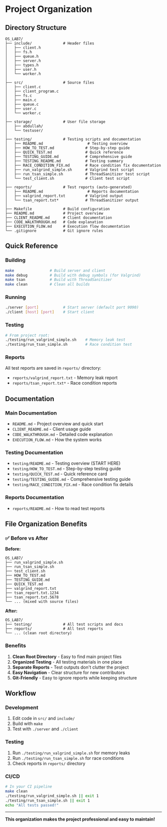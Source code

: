 # Project Organization

## Directory Structure

```
OS_LAB7/
├── include/              # Header files
│   ├── client.h
│   ├── fs.h
│   ├── queue.h
│   ├── server.h
│   ├── types.h
│   ├── user.h
│   └── worker.h
│
├── src/                  # Source files
│   ├── client.c
│   ├── client_program.c
│   ├── fs.c
│   ├── main.c
│   ├── queue.c
│   ├── user.c
│   └── worker.c
│
├── storage/              # User file storage
│   ├── abdullah/
│   └── testuser/
│
├── testing/              # Testing scripts and documentation
│   ├── README.md                    # Testing overview
│   ├── HOW_TO_TEST.md              # Step-by-step guide
│   ├── QUICK_TEST.md               # Quick reference
│   ├── TESTING_GUIDE.md            # Comprehensive guide
│   ├── TESTING_README.md           # Testing summary
│   ├── RACE_CONDITION_FIX.md       # Race condition fix documentation
│   ├── run_valgrind_simple.sh      # Valgrind test script
│   ├── run_tsan_simple.sh          # ThreadSanitizer test script
│   └── test_client.sh              # Client test script
│
├── reports/              # Test reports (auto-generated)
│   ├── README.md                    # Reports documentation
│   ├── valgrind_report.txt         # Valgrind output
│   └── tsan_report.txt*            # ThreadSanitizer output
│
├── Makefile              # Build configuration
├── README.md             # Project overview
├── CLIENT_README.md      # Client documentation
├── CODE_WALKTHROUGH.md   # Code explanation
├── EXECUTION_FLOW.md     # Execution flow documentation
└── .gitignore            # Git ignore rules
```

## Quick Reference

### Building

```bash
make                # Build server and client
make debug          # Build with debug symbols (for Valgrind)
make tsan           # Build with ThreadSanitizer
make clean          # Clean all builds
```

### Running

```bash
./server [port]           # Start server (default port 9090)
./client [host] [port]    # Start client
```

### Testing

```bash
# From project root:
./testing/run_valgrind_simple.sh    # Memory leak test
./testing/run_tsan_simple.sh        # Race condition test
```

### Reports

All test reports are saved in `reports/` directory:
- `reports/valgrind_report.txt` - Memory leak report
- `reports/tsan_report.txt*` - Race condition reports

## Documentation

### Main Documentation
- `README.md` - Project overview and quick start
- `CLIENT_README.md` - Client usage guide
- `CODE_WALKTHROUGH.md` - Detailed code explanation
- `EXECUTION_FLOW.md` - How the system works

### Testing Documentation
- `testing/README.md` - Testing overview (START HERE)
- `testing/HOW_TO_TEST.md` - Step-by-step testing guide
- `testing/QUICK_TEST.md` - Quick reference card
- `testing/TESTING_GUIDE.md` - Comprehensive testing guide
- `testing/RACE_CONDITION_FIX.md` - Race condition fix details

### Reports Documentation
- `reports/README.md` - How to read test reports

## File Organization Benefits

### ✅ Before vs After

**Before:**
```
OS_LAB7/
├── run_valgrind_simple.sh
├── run_tsan_simple.sh
├── test_client.sh
├── HOW_TO_TEST.md
├── TESTING_GUIDE.md
├── QUICK_TEST.md
├── valgrind_report.txt
├── tsan_report.txt.1234
├── tsan_report.txt.5678
└── ... (mixed with source files)
```

**After:**
```
OS_LAB7/
├── testing/              # All test scripts and docs
├── reports/              # All test reports
└── ... (clean root directory)
```

### Benefits

1. **Clean Root Directory** - Easy to find main project files
2. **Organized Testing** - All testing materials in one place
3. **Separate Reports** - Test outputs don't clutter the project
4. **Easy Navigation** - Clear structure for new contributors
5. **Git-Friendly** - Easy to ignore reports while keeping structure

## Workflow

### Development
1. Edit code in `src/` and `include/`
2. Build with `make`
3. Test with `./server` and `./client`

### Testing
1. Run `./testing/run_valgrind_simple.sh` for memory leaks
2. Run `./testing/run_tsan_simple.sh` for race conditions
3. Check reports in `reports/` directory

### CI/CD
```bash
# In your CI pipeline
make clean
./testing/run_valgrind_simple.sh || exit 1
./testing/run_tsan_simple.sh || exit 1
echo "All tests passed!"
```

---

**This organization makes the project professional and easy to maintain!**
